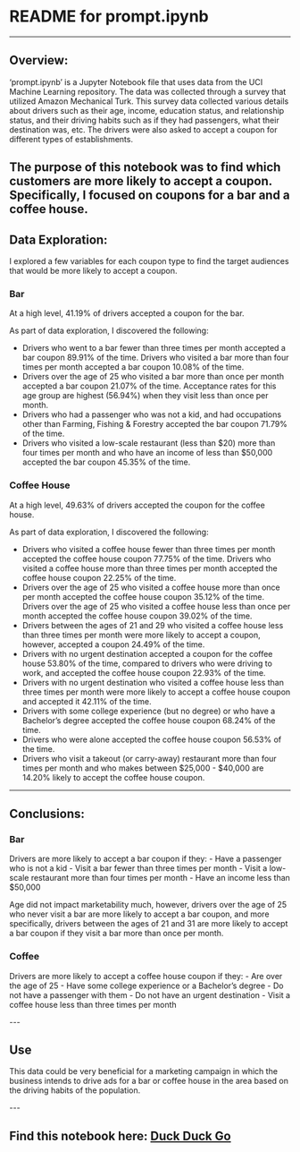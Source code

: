 # README for prompt.ipynb
---

## Overview:

<p>‘prompt.ipynb’ is a Jupyter Notebook file that uses data from the UCI Machine Learning repository. The data was collected through a survey that utilized Amazon Mechanical Turk. This survey data collected various details about drivers such as their age, income, education status, and relationship status, and their driving habits such as if they had passengers, what their destination was, etc. The drivers were also asked to accept a coupon for different types of establishments.  

The purpose of this notebook was to find which customers are more likely to accept a coupon. Specifically, I focused on coupons for a bar and a coffee house.  </p>
---

## Data Exploration:

<p>I explored a few variables for each coupon type to find the target audiences that would be more likely to accept a coupon.  </p>

### Bar

<p>At a high level, 41.19% of drivers accepted a coupon for the bar.  

As part of data exploration, I discovered the following:  
- Drivers who went to a bar fewer than three times per month accepted a bar coupon 89.91% of the time. Drivers who visited a bar more than four times per month accepted a bar coupon 10.08% of the time.
- Drivers over the age of 25 who visited a bar more than once per month accepted a bar coupon 21.07% of the time. Acceptance rates for this age group are highest (56.94%) when they visit less than once per month.
- Drivers who had a passenger who was not a kid, and had occupations other than Farming, Fishing & Forestry accepted the bar coupon 71.79% of the time.
- Drivers who visited a low-scale restaurant (less than $20) more than four times per month and who have an income of less than $50,000 accepted the bar coupon 45.35% of the time.
    </p>

### Coffee House

<p>At a high level, 49.63% of drivers accepted the coupon for the coffee house.  

As part of data exploration, I discovered the following:  
- Drivers who visited a coffee house fewer than three times per month accepted the coffee house coupon 77.75% of the time. Drivers who visited a coffee house more than three times per month accepted the coffee house coupon 22.25% of the time.
- Drivers over the age of 25 who visited a coffee house more than once per month accepted the coffee house coupon 35.12% of the time. Drivers over the age of 25 who visited a coffee house less than once per month accepted the coffee house coupon 39.02% of the time.
- Drivers between the ages of 21 and 29 who visited a coffee house less than three times per month were more likely to accept a coupon, however, accepted a coupon 24.49% of the time.
- Drivers with no urgent destination accepted a coupon for the coffee house 53.80% of the time, compared to drivers who were driving to work, and accepted the coffee house coupon 22.93% of the time.
- Drivers with no urgent destination who visited a coffee house less than three times per month were more likely to accept a coffee house coupon and accepted it 42.11% of the time.
- Drivers with some college experience (but no degree) or who have a Bachelor’s degree accepted the coffee house coupon 68.24% of the time.
- Drivers who were alone accepted the coffee house coupon 56.53% of the time.
- Drivers who visit a takeout (or carry-away) restaurant more than four times per month and who makes between $25,000 - $40,000 are 14.20% likely to accept the coffee house coupon.</p>
---

## Conclusions:

### Bar

<p>Drivers are more likely to accept a bar coupon if they:  
- Have a passenger who is not a kid
- Visit a bar fewer than three times per month
- Visit a low-scale restaurant more than four times per month
- Have an income less than $50,000  

Age did not impact marketability much, however, drivers over the age of 25 who never visit a bar are more likely to accept a bar coupon, and more specifically, drivers between the ages of 21 and 31 are more likely to accept a bar coupon if they visit a bar more than once per month.  </p>

### Coffee

<p>Drivers are more likely to accept a coffee house coupon if they:  
- Are over the age of 25
- Have some college experience or a Bachelor’s degree
- Do not have a passenger with them
- Do not have an urgent destination
- Visit a coffee house less than three times per month  </p>
---

## Use

<p>This data could be very beneficial for a marketing campaign in which the business intends to drive ads for a bar or coffee house in the area based on the driving habits of the population.  </p>
---

## Find this notebook here: [Duck Duck Go](https://github.com/tzasquatch/tza-port/blob/main/prompt.ipynb)
